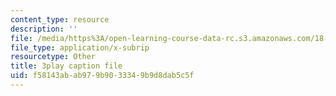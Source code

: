 ```yaml
---
content_type: resource
description: ''
file: /media/https%3A/open-learning-course-data-rc.s3.amazonaws.com/18-06sc-linear-algebra-fall-2011/f58143abab979b9033349b9d8dab5c5f_cdZnhQjJu4I.srt
file_type: application/x-subrip
resourcetype: Other
title: 3play caption file
uid: f58143ab-ab97-9b90-3334-9b9d8dab5c5f
---
```

